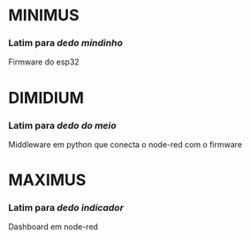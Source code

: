 # MINIMUS

### Latim para _dedo mindinho_

Firmware do esp32

# DIMIDIUM

### Latim para _dedo do meio_

Middleware em python que conecta o node-red com o firmware

# MAXIMUS

### Latim para _dedo indicador_

Dashboard em node-red
